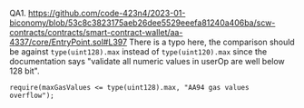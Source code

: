 QA1. https://github.com/code-423n4/2023-01-biconomy/blob/53c8c3823175aeb26dee5529eeefa81240a406ba/scw-contracts/contracts/smart-contract-wallet/aa-4337/core/EntryPoint.sol#L397
There is a typo here, the comparison should be against ``type(uint128).max`` instead of ``type(uint120).max`` since the documentation says "validate all numeric values in userOp are well below 128 bit".

```
require(maxGasValues <= type(uint128).max, "AA94 gas values overflow");

```